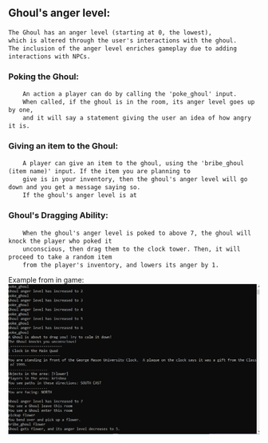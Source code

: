 ## Ghoul's anger level:
	The Ghoul has an anger level (starting at 0, the lowest), 
	which is altered through the user's interactions with the ghoul.
	The inclusion of the anger level enriches gameplay due to adding
	interactions with NPCs.
### Poking the Ghoul:
		An action a player can do by calling the 'poke_ghoul' input. 
		When called, if the ghoul is in the room, its anger level goes up by one, 
		and it will say a statement giving the user an idea of how angry it is.
### Giving an item to the Ghoul:
		A player can give an item to the ghoul, using the 'bribe_ghoul (item name)' input. If the item you are planning to
		give is in your inventory, then the ghoul's anger level will go down and you get a message saying so.
		If the ghoul's anger level is at 
### Ghoul's Dragging Ability:
		When the ghoul's anger level is poked to above 7, the ghoul will knock the player who poked it
		unconscious, then drag them to the clock tower. Then, it will proceed to take a random item
		from the player's inventory, and lowers its anger by 1.
Example from in game: ![Ghoul Anger Manipulation](https://github.com/TylerJurgens/CS321-2018F-004/blob/dragReadMe/screenshotreadme.PNG)
      
